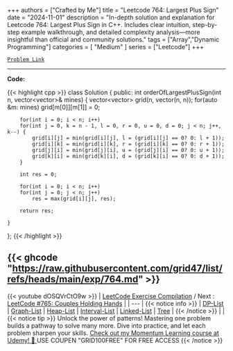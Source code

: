 
+++
authors = ["Crafted by Me"]
title = "Leetcode 764: Largest Plus Sign"
date = "2024-11-01"
description = "In-depth solution and explanation for Leetcode 764: Largest Plus Sign in C++. Includes clear intuition, step-by-step example walkthrough, and detailed complexity analysis—more insightful than official and community solutions."
tags = ["Array","Dynamic Programming"]
categories = [
    "Medium"
]
series = ["Leetcode"]
+++



[`Problem Link`](https://leetcode.com/problems/largest-plus-sign/description/)

---

**Code:**

{{< highlight cpp >}}
class Solution {
public:
    int orderOfLargestPlusSign(int n, vector<vector<int>>& mines) {
        vector<vector<int>> grid(n, vector<int>(n, n));
        for(auto &m: mines)
        grid[m[0]][m[1]] = 0;

        for(int i = 0; i < n; i++)
        for(int j = 0, k = n - 1, l = 0, r = 0, u = 0, d = 0; j < n; j++, k--) {
            grid[i][j] = min(grid[i][j], l = (grid[i][j] == 0? 0: l + 1));
            grid[i][k] = min(grid[i][k], r = (grid[i][k] == 0? 0: r + 1));
            grid[j][i] = min(grid[j][i], u = (grid[j][i] == 0? 0: u + 1));
            grid[k][i] = min(grid[k][i], d = (grid[k][i] == 0? 0: d + 1));
        }

        int res = 0;

        for(int i = 0; i < n; i++)
        for(int j = 0; j < n; j++)
            res = max(grid[i][j], res);

        return res;

    }
};
{{< /highlight >}}

{{< ghcode "https://raw.githubusercontent.com/grid47/list/refs/heads/main/exp/764.md" >}}
---
{{< youtube dOSQVrCtO9w >}}
| [LeetCode Exercise Compilation](https://grid47.xyz/leetcode/) / Next : [LeetCode #765: Couples Holding Hands](https://grid47.xyz/posts/leetcode_765) |
| --- |
{{< notice info >}}
| [DP-List](https://grid47.xyz/lists/dp/) | [Graph-List](https://grid47.xyz/lists/graph/) | [Heap-List](https://grid47.xyz/lists/heap/) | [Interval-List](https://grid47.xyz/lists/interval/) | [Linked-List](https://grid47.xyz/lists/ll/) | [Tree](https://grid47.xyz/lists/tree/) |
{{< /notice >}}
| |
{{< notice tip >}}
Unlock the power of patterns! Mastering one problem builds a pathway to solve many more. Dive into practice, and let each problem sharpen your skills. [Check out my Momentum Learning course at Udemy! 🚀 ](https://www.udemy.com/course/algorithms-and-data-structures-in-cpp/)
USE COUPEN "GRID100FREE" FOR FREE ACCESS
{{< /notice >}}

